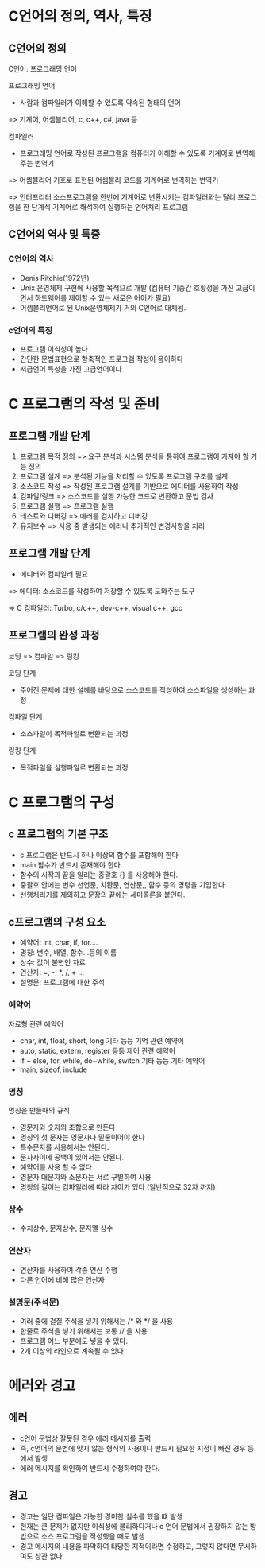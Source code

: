 # C언어의 정의, 역사, 특징

## C언어의 정의
C언어: 프로그래밍 언어

프로그래밍 언어

* 사람과 컴파일러가 이해할 수 있도록 약속된 형태의 언어

=> 기계어, 어셈블리어, c, c++, c#, java 등

컴파일러
* 프로그래밍 언어로 작성된 프로그램을 컴퓨터가 이해할 수 있도록 기계어로 번역해주는 번역기

=> 어셈블리어 기호로 표현된 어셈블리 코드를 기계어로 번역하는 번역기

=> 인터프리터 소스프로그램을 한번에 기계어로 변환시키는 컴파일러와는 달리 프로그램을 한 단계식 기계어로 해석하여 실행하는 언어처리 프로그램

## C언어의 역사 및 특증
### C언어의 역사

* Denis Ritchie(1972년)
* Unix 운영체제 구현에 사용할 목적으로 개발
(컴퓨터 기종간 호황성을 가진 고급이면서 하드웨어를 제어할 수 있는 새로운 어어가 필요)
* 어셈블리언어로 된 Unix운영체제가 거의 C언어로 대체됨.

### c언어의 특징
* 프로그램 이식성이 높다
* 간단한 문법표현으로 함축적인 프로그램 작성이 용이하다
* 저급언어 특성을 가진 고급언어이다.

# C 프로그램의 작성 및 준비

## 프로그램 개발 단계
1. 프로그램 목적 정의 => 요구 분석과 시스템 분석을 통하여 프로그램이 가져야 할 기능 정의
2. 프로그램 설계 => 분석된 기능을 처리할 수 있도록 프로그램 구조를 설계
3. 소스코드 작성 => 작성된 프로그램 설계를 기반으로 에디터를 사용하여 작성
4. 컴파일/링크 => 소스코드를 실행 가능한 코드로 변환하고 문법 검사
5. 프로그램 실행 => 프로그램 실행
6. 테스트와 디버깅 => 에러를 검사하고 디버깅
7. 유지보수 => 사용 중 발생되는 에러나 추가적인 변경사항을 처리

## 프로그램 개발 단계
* 에디터와 컴파일러 필요

=> 에디터: 소스코드를 작성하여 저장할 수 있도록 도와주는 도구

=> C 컴파일러: Turbo, c/c++, dev-c++, visual c++, gcc

## 프로그램의 완성 과정
코딩 => 컴파일 => 링킹

코딩 단계
* 주어진 문제에 대한 설꼐를 바탕으로 소스코드를 작성하여 소스파일을 생성하는 과정

컴파일 단계
* 소스파일이 목적파일로 변환되는 과정

링킹 단계
* 목적파일을 실행파일로 변환되는 과정

# C 프로그램의 구성

## c 프로그램의 기본 구조
* c 프로그램은 반드시 하나 이상의 함수를 포함해야 한다
* main 함수가 반드시 존재해야 한다.
* 함수의 시작과 끝을 알리는 중괄호 {} 를 사용해야 한다.
* 중괄호 안에는 변수 선언문, 치환문, 연산문,, 함수 등의 명령을 기입한다.
* 선행처리기를 제외하고 문장의 끝에는 세미콜론을 붙인다.

## c프로그램의 구성 요소
* 예약어: int, char, if, for....
* 명칭: 변수, 배열, 함수...등의 이름
* 상수: 값이 불변인 자료
* 연산자: =, -, *, /, + ...
* 설명문: 프로그램에 대한 주석
### 예약어
자료형 관련 예약어
* char, int, float, short, long 기타 등등
기억 관련 예약어
* auto, static, extern, register 등등
제어 관련 예약어
* if ~ else, for, while, do~while, switch 기타 등등
기타 예약어
* main, sizeof, include 

### 명칭
명칭을 만들때의 규칙
* 영문자와 숫자의 조합으로 만든다
* 명칭의 첫 문자는 영문자나 밑줄이어야 한다
* 특수문자를 사용해서는 안된다.
* 문자사이에 공백이 있어서는 안된다.
* 예약어를 사용 할 수 없다
* 영문자 대문자와 소문자는 서로 구별하여 사용
* 명칭의 길이는 컴파일러에 따라 차이가 있다 (일반적으로 32자 까지)

### 상수
* 수치상수, 문자상수, 문자열 상수

### 연산자
* 연산자를 사용하여 각종 연산 수행
* 다른 언어에 비해 많은 연산자

### 설명문(주석문)
* 여러 줄에 걸질 주석을 넣기 위해서는 /* 와 */ 을 사용
* 한줄로 주석을 넣기 위해서는 보통 // 을 사용
* 프로그램 어느 부분에도 넣을 수 있다.
* 2개 이상의 라인으로 계속될 수 있다.

# 에러와 경고
## 에러
* c언어 문법상 잘못된 경우 에러 메시지를 출력
* 즉, c언어의 문법에 맞지 않는 형식의 사용이나 반드시 필요한 지정이 빠진 경우 등에서 발생
* 에러 메시지를 확인하여 반드시 수정하여야 한다.

## 경고
* 경고는 일단 컴파일은 가능한 경미한 실수를 했을 떄 발생
* 현재는 큰 문제가 없지만 이식성에 불리하다거나 c 언어 문법에서 권장하지 않는 방법으로 소스 프로그램을 작성했을 때도 발생
* 경고 메시지의 내용을 파악하여 타당한 지적이라면 수정하고, 그렇지 않다면 무시하여도 상관 없다.
